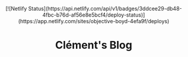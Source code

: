 <p align="center">
    [![Netlify Status](https://api.netlify.com/api/v1/badges/3ddcee29-db48-4fbc-b76d-af56e8e5bcf4/deploy-status)](https://app.netlify.com/sites/objective-boyd-4efa9f/deploys)
</p>
<h1 align="center">
  Clément's Blog
</h1>
